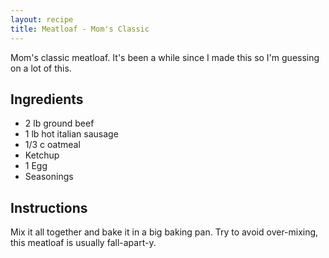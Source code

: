 ```yaml
---
layout: recipe
title: Meatloaf - Mom's Classic
---
```

Mom's classic meatloaf. It's been a while since I made this so I'm guessing on a lot of this.

## Ingredients
* 2 lb ground beef
* 1 lb hot italian sausage
* 1/3 c oatmeal
* Ketchup
* 1 Egg
* Seasonings

## Instructions
Mix it all together and bake it in a big baking pan. Try to avoid over-mixing, this meatloaf is usually fall-apart-y.